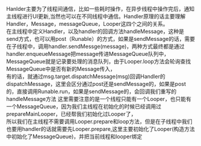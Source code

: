 Hanlder主要为了线程间通信，比如一些耗时操作，在异步线程中操作完后，通知主线程进行UI更新,当然也可以在不同线程中通信。Handler原理的话主要理解Handler，Message，messageQueue，Looper这四个之间的关系。  
在主线程中定义Handler，以及handler的回调方法handleMessage，这种是send方式，也可以用post（Runable）的方式，如果是sendMessage的话，需要在子线程中，调用handler.sendMessge(message)，两种方式最终都是通过handler.enqueueMessage把message传进MessageQueue队列中，  
MessageQueue就是记录要处理的消息队列，由于Looper.loop方法会轮询查找MessageQueue中是否有新的Message传入，  
有的话，就通过msg.target.dispatchMessage(msg)回调Handler的dispatchMessage，这里会区分通过post还是sendMessage的，如果是post的，直接调用Runable.run，如果是sendMessage的，会回调我们重写的handleMessage方法
这里需要注意的是一个线程只能有一个Looper，也只能有一个MessageQueue，因为我们主线程在初始化的时候已经调用过prepareMainLooper，已经帮我们初始化过Looper了，  
所以我们在主线程不需要调用Looper.prepare和loop方法，但是在子线程中我们也要用handler的话就需要先Looper.prepare,这里主要初始化了Looper(构造方法中初始化了MessageQueue)，并把当前线程和looper绑定